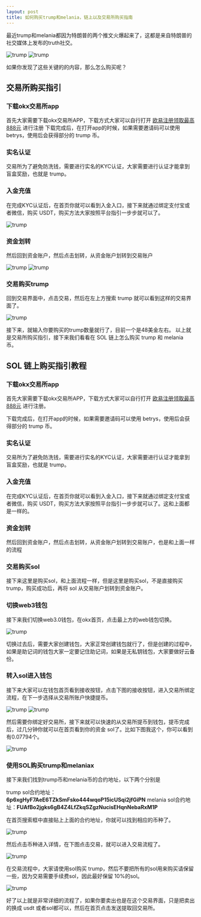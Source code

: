 ```yaml
---
layout: post
title: 如何购买trump和melania，链上以及交易所购买指南
---
```

最近trump和melania都因为特朗普的两个推文火爆起来了，这都是来自特朗普的社交媒体上发布的truth社交。

![trump](/images/trump-01.webp "trump")
![trump](/images/trump-02.webp "trump")

如果你发现了这些关键的的内容，那么怎么购买呢？

## 交易所购买指引

### 下载okx交易所app
首先大家需要下载okx交易所APP，下载方式大家可以自行打开 <a class="register-button" href="#">欧易注册领取最高888元</a> 进行注册
下载完成后，在打开app的时候，如果需要邀请码可以使用 betrys，使用后会获得部分的 trump 币。

### 实名认证
交易所为了避免防洗钱，需要进行实名的KYC认证，大家需要进行认证才能拿到盲盒奖励，也就是 trump。

### 入金充值
在完成KYC认证后，在首页你就可以看到入金入口，接下来就通过绑定支付宝或者微信，购买 USDT，购买方法大家按照平台指引一步步就可以了。

![trump](/images/trump-03.webp "trump")

### 资金划转
然后回到资金账户，然后点击划转，从资金账户划转到交易账户

![trump](/images/trump-04.webp "trump")
![trump](/images/trump-05.webp "trump")

### 交易购买trump
回到交易界面中，点击交易，然后在左上方搜索 trump 就可以看到这样的交易界面了。

![trump](/images/trump-06.webp "trump")

接下来，就输入你要购买的trump数量就行了，目前一个是48美金左右。
以上就是交易所购买指引，接下来我们看看在 SOL 链上怎么购买 trump 和 melania 币。

## SOL 链上购买指引教程

### 下载okx交易所app
首先大家需要下载okx交易所APP，下载方式大家可以自行打开 <a class="register-button" href="#">欧易注册领取最高888元</a>  进行注册。

下载完成后，在打开app的时候，如果需要邀请码可以使用 betrys，使用后会获得部分的 trump 币。

### 实名认证
交易所为了避免防洗钱，需要进行实名的KYC认证，大家需要进行认证才能拿到盲盒奖励，也就是 trump。

### 入金充值
在完成KYC认证后，在首页你就可以看到入金入口，接下来就通过绑定支付宝或者微信，购买 USDT，购买方法大家按照平台指引一步步就可以了。这和上面都是一样的。

### 资金划转
然后回到资金账户，然后点击划转，从资金账户划转到交易账户，也是和上面一样的流程

### 交易购买sol
接下来这里是购买sol，和上面流程一样，但是这里是购买sol，不是直接购买trump，购买成功后，再将 sol 从交易账户划转到资金账户。

### 切换web3钱包
接下来我们切换web3.0钱包，在okx首页，点击最上方的web钱包切换。

![trump](/images/trump-07.webp "trump")

切换过去后，需要大家创建钱包，大家正常创建钱包就行了，但是创建的过程中，如果是助记词的钱包大家一定要记住助记词，如果是无私钥钱包，大家要做好云备份。

### 转入sol进入钱包
接下来大家可以在钱包首页看到接收按钮，点击下图的接收按钮，进入交易所绑定流程，在下一步选择从交易所账户快捷提币。

![trump](/images/trump-08.webp "trump")
![trump](/images/trump-09.webp "trump")

然后需要你绑定好交易所，接下来就可以快速的从交易所提币到钱包，提币完成后，过几分钟你就可以在首页看到你的资金 sol了。比如下图我这个，你可以看到有0.07794个。

![trump](/images/trump-10.webp "trump")

### 使用SOL购买trump和melaniax
接下来我们找到trump币和melania币的合约地址，以下两个分别是

trump sol合约地址：**6p6xgHyF7AeE6TZkSmFsko444wqoP15icUSqi2jfGiPN**
melania sol合约地址：**FUAfBo2jgks6gB4Z4LfZkqSZgzNucisEHqnNebaRxM1P**

在首页搜索框中直接贴上上面的合约地址，你就可以找到相应的币种了。

![trump](/images/trump-11.webp "trump")

然后点击币种进入详情，在下图点击交易，就可以进入交易流程了。

![trump](/images/trump-12.webp "trump")

在交易流程中，大家请使用sol购买 trump，然后不要把所有的sol用来购买请保留一些，因为交易需要手续费sol，因此最好保留 10%的sol。

![trump](/images/trump-13.webp "trump")

好了以上就是非常详细的流程了，如果你要卖出也是在这个交易界面，只是把卖出的换成 usdt 或者sol都可以，然后在首页点击发送提取回交易所。
